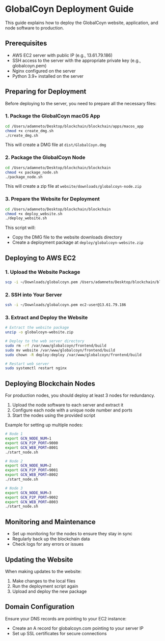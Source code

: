 # GlobalCoyn Deployment Guide

This guide explains how to deploy the GlobalCoyn website, application, and node software to production.

## Prerequisites

- AWS EC2 server with public IP (e.g., 13.61.79.186)
- SSH access to the server with the appropriate private key (e.g., globalcoyn.pem)
- Nginx configured on the server
- Python 3.9+ installed on the server

## Preparing for Deployment

Before deploying to the server, you need to prepare all the necessary files:

### 1. Package the GlobalCoyn macOS App

```bash
cd /Users/adamneto/Desktop/blockchain/blockchain/apps/macos_app
chmod +x create_dmg.sh
./create_dmg.sh
```

This will create a DMG file at `dist/GlobalCoyn.dmg`

### 2. Package the GlobalCoyn Node

```bash
cd /Users/adamneto/Desktop/blockchain/blockchain
chmod +x package_node.sh
./package_node.sh
```

This will create a zip file at `website/downloads/globalcoyn-node.zip`

### 3. Prepare the Website for Deployment

```bash
cd /Users/adamneto/Desktop/blockchain/blockchain
chmod +x deploy_website.sh
./deploy_website.sh
```

This script will:
- Copy the DMG file to the website downloads directory
- Create a deployment package at `deploy/globalcoyn-website.zip`

## Deploying to AWS EC2

### 1. Upload the Website Package

```bash
scp -i ~/Downloads/globalcoyn.pem /Users/adamneto/Desktop/blockchain/blockchain/deploy/globalcoyn-website.zip ec2-user@13.61.79.186:~
```

### 2. SSH into Your Server

```bash
ssh -i ~/Downloads/globalcoyn.pem ec2-user@13.61.79.186
```

### 3. Extract and Deploy the Website

```bash
# Extract the website package
unzip -o globalcoyn-website.zip

# Deploy to the web server directory
sudo rm -rf /var/www/globalcoyn/frontend/build
sudo mv website /var/www/globalcoyn/frontend/build
sudo chown -R deploy:deploy /var/www/globalcoyn/frontend/build

# Restart web server
sudo systemctl restart nginx
```

## Deploying Blockchain Nodes

For production nodes, you should deploy at least 3 nodes for redundancy.

1. Upload the node software to each server and extract it
2. Configure each node with a unique node number and ports
3. Start the nodes using the provided script

Example for setting up multiple nodes:
```bash
# Node 1
export GCN_NODE_NUM=1
export GCN_P2P_PORT=9000
export GCN_WEB_PORT=8001
./start_node.sh

# Node 2
export GCN_NODE_NUM=2
export GCN_P2P_PORT=9001
export GCN_WEB_PORT=8002
./start_node.sh

# Node 3
export GCN_NODE_NUM=3
export GCN_P2P_PORT=9002
export GCN_WEB_PORT=8003
./start_node.sh
```

## Monitoring and Maintenance

- Set up monitoring for the nodes to ensure they stay in sync
- Regularly back up the blockchain data
- Check logs for any errors or issues

## Updating the Website

When making updates to the website:

1. Make changes to the local files
2. Run the deployment script again
3. Upload and deploy the new package

## Domain Configuration

Ensure your DNS records are pointing to your EC2 instance:
- Create an A record for globalcoyn.com pointing to your server IP
- Set up SSL certificates for secure connections